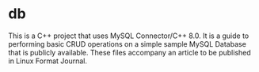# db
This is a C++ project that uses MySQL Connector/C++ 8.0. It is a guide to performing basic CRUD operations on a simple sample
MySQL Database that is publicly available. These files accompany an article to be published in Linux Format Journal.
